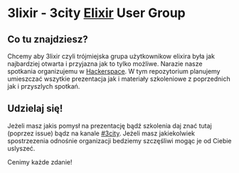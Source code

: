 # 3lixir  - 3city [Elixir](http://elixir-lang.org) User Group

## Co tu znajdziesz?
Chcemy aby 3lixir czyli trójmiejska grupa użytkownikow elixira była jak najbardziej otwarta i przyjazna jak to tylko możliwe. Narazie nasze spotkania organizujemu w [Hackerspace](https://www.meetup.com/hs3city/). W tym repozytorium planujemy umieszczać wszytkie prezentacja jak i materiały szkoleniowe z poprzednich jak i przyszlych spotkań.

## Udzielaj się!
Jeżeli masz jakis pomysł na prezentację bądź szkolenia daj znać tutaj (poprzez issue) bądz na kanale [#3city](https://elixir-slackin.herokuapp.com). Jeżeli masz jakiekolwiek spostrzezenia odnośnie organizacji bedziemy szczęśliwi mogąc je od Ciebie uslyszeć.

Cenimy każde zdanie!
